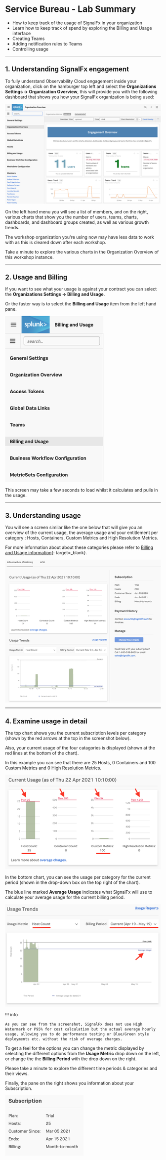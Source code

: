 # Service Bureau - Lab Summary

* How to keep track of the usage of SignalFx in your organization
* Learn how to keep track of spend by exploring the Billing and Usage interface
* Creating Teams
* Adding notification rules to Teams
* Controlling usage

---

## 1. Understanding SignalFx engagement

To fully understand Observability Cloud engagement inside your organization, click on the hamburger top left and select the **Organizations Settings → Organization Overview**, this will provide you with the following dashboard that shows you how your SignalFx organization is being used:

![Organization overview](../images/servicebureau/engagement.png)

On the left hand menu you will see a list of members, and on the right, various charts that show you the number of users, teams, charts, dashboards, and dashboard groups created, as well as various growth trends.

The workshop organization you're using now may have less data to work with as this is cleared down after each workshop.

Take a minute to explore the various charts in the Organization Overview of this workshop instance.

---

## 2. Usage and Billing

If you want to see what your usage is against your contract you can select the **Organizations Settings → Billing and Usage**.

Or the faster way is to select the **Billing and Usage** item from the left hand pane.

![Left pane](../images/servicebureau/billing-and-usage-menu.png)

This screen may take a few seconds to load whilst it calculates and pulls in the usage.

---

## 3. Understanding usage

You will see a screen similar like the one below that will give you an overview of the current usage, the average usage and your entitlement per category : Hosts, Containers, Custom Metrics and High Resolution Metrics.  

For more information about about these categories please refer to [Billing and Usage information](https://docs.signalfx.com/en/latest/admin-guide/usage.html#viewing-billing-and-usage-information){: target=_blank}.

![Billing and Usage](../images/servicebureau/usage-charts.png)

---

## 4. Examine usage in detail

The top chart shows you the current subscription levels per category (shown by the red arrows at the top in the screenshot below).

Also, your current usage of the four catagories is displayed (shown at the red lines at the bottom of the chart).

In this example you can see that there are 25 Hosts, 0 Containers and 100 Custom Metrics and 0 High Resolution Metrics.

![Billing and Usage-top](../images/servicebureau/usage-detail.png)

In the bottom chart, you can see the usage per category for the current period (shown in the drop-down box on the top right of the chart).

The blue line marked **Average Usage** indicates what SignalFx will use to calculate your average usage for the current billing period.

![Billing and Usage-Bottom](../images/servicebureau/usage-trends.png)

!!! info

    As you can see from the screenshot, SignalFx does not use High Watermark or P95% for cost calculation but the actual average hourly usage, allowing you to do performance testing or Blue/Green style deployments etc. without the risk of overage charges.

To get a feel for the options you can change the metric displayed by selecting the different options from the **Usage Metric** drop down on the left, or change the the **Billing Period** with the drop down on the right.

Please take a minute to explore the different time periods & categories and their views.

Finally, the pane on the right shows you information about your Subscription.

![Billing and Usage-Pane](../images/servicebureau/subscription.png)
